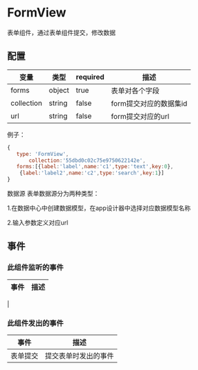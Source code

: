 # FormView

表单组件，通过表单组件提交，修改数据
## 配置

变量 | 类型 | required | 描述
----|------|----------|-----
    forms | object | true | 表单对各个字段
collection | string | false | form提交对应的数据集id
url | string | false | form提交对应的url

例子：

 ```js
{
    type: 'FormView',
        collection:'55dbd0c02c75e9750622142e',
    forms:[{label:'label',name:'c1',type:'text',key:0},
     {label:'label2',name:'c2',type:'search',key:1}]
}
 ```

数据源
表单数据源分为两种类型：

 1.在数据中心中创建数据模型，在app设计器中选择对应数据模型名称

 2.输入参数定义对应url

## 事件

### 此组件监听的事件
事件 | 描述
----|------
|

### 此组件发出的事件
事件 | 描述
----|-----
表单提交 | 提交表单时发出的事件
